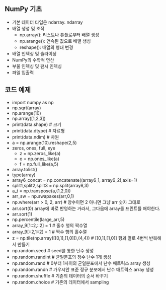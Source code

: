 ## NumPy 기초
- 기본 데이터 타입은 ndarray. ndarray
- 배열 생성 및 조작
  - np.array(): 리스트나 튜플로부터 배열 생성
  - np.arange(): 연속된 값으로 배열 생성
  - reshape(): 배열의 형태 변경
- 배열 인덱싱 및 슬라이싱
- NumPy의 수학적 연산
- 부울 인덱싱 및 팬시 인덱싱
- 파일 입출력

## 코드 예제
- import numpy as np
- np.sqrt(array)
- np.arange(10)
- np.array([1,2,3])
- print(data.shape) # 크기
- print(data.dtype) # 자료형
- print(data.ndim)  # 차원
- a = np.arange(10).reshape(2,5)
- zeros, ones, full, eye
  - z = np.zeros_like(a)
  - o = np.ones_like(a)
  - f = np.full_like(a,5)
- array.tolist()
- type(array)
- array6_concat = np.concatenate((array6_1, array6_2),axis=1)
- split1,split2,split3 = np.split(array8,3)
- a_t = np.transpose(a,(1,2,0))
- arr_sw = np.swapaxes(arr,0,1)
- np.where(arr > 0, 2, arr) # 양수이면 2 아니면 그냥 arr 숫자 그대로
- arr.sort(0) array에 바로 반영하는 거라서, 그다음에 array를 프린트를 해야한다.
- arr.sort(1)
- np.percentile(large_arr,5)
- array_9[1::2,::2] = 1 # 홀수 행의 짝수열
- array_9[::2,1::2] = 1 # 짝수 행의 홀수열
- z = np.tile(np.array([[0,1],[1,0]]),(4,4)) # [[0,1],[1,0]] 행과 열로 4번씩 반복해서 만들기
- np.random.seed       # seed를 통한 난수 생성
- np.random.randint    # 균일분포의 정수 난수 1개 생성
- np.random.rand       # 0부터 1사이의 균일분포에서 난수 매트릭스 array 생성
- np.random.randn      # 가우시안 표준 정규 분포에서 난수 매트릭스 array 생성
- np.random.shuffle    # 기존의 데이터의 순서 바꾸기
- np.random.choice     # 기존의 데이터에서 sampling
